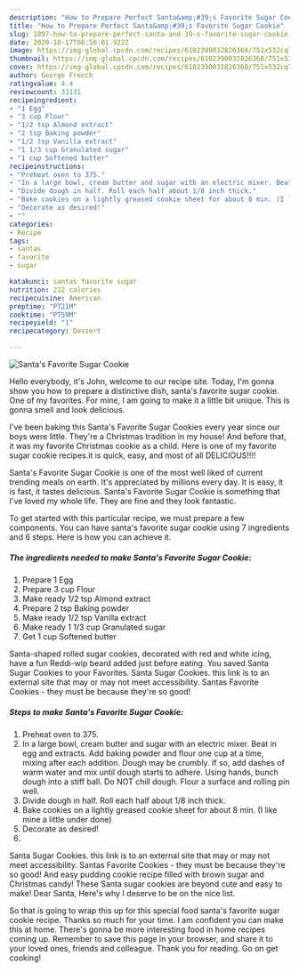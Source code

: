 ```yaml
---
description: "How to Prepare Perfect Santa&amp;#39;s Favorite Sugar Cookie"
title: "How to Prepare Perfect Santa&amp;#39;s Favorite Sugar Cookie"
slug: 1897-how-to-prepare-perfect-santa-and-39-s-favorite-sugar-cookie
date: 2020-10-17T06:50:01.922Z
image: https://img-global.cpcdn.com/recipes/6102390032826368/751x532cq70/santas-favorite-sugar-cookie-recipe-main-photo.jpg
thumbnail: https://img-global.cpcdn.com/recipes/6102390032826368/751x532cq70/santas-favorite-sugar-cookie-recipe-main-photo.jpg
cover: https://img-global.cpcdn.com/recipes/6102390032826368/751x532cq70/santas-favorite-sugar-cookie-recipe-main-photo.jpg
author: George French
ratingvalue: 4.4
reviewcount: 33131
recipeingredient:
- "1 Egg"
- "3 cup Flour"
- "1/2 tsp Almond extract"
- "2 tsp Baking powder"
- "1/2 tsp Vanilla extract"
- "1 1/3 cup Granulated sugar"
- "1 cup Softened butter"
recipeinstructions:
- "Preheat oven to 375."
- "In a large bowl, cream butter and sugar with an electric mixer. Beat in egg and extracts. Add baking powder and flour one cup at a time, mixing after each addition. Dough may be crumbly. If so, add dashes of warm water and mix until dough starts to adhere. Using hands, bunch dough into a stiff ball. Do NOT chill dough. Flour a surface and rolling pin well."
- "Divide dough in half. Roll each half about 1/8 inch thick."
- "Bake cookies on a lightly greased cookie sheet for about 8 min. (I like mine a little under done)"
- "Decorate as desired!"
- ""
categories:
- Recipe
tags:
- santas
- favorite
- sugar

katakunci: santas favorite sugar 
nutrition: 212 calories
recipecuisine: American
preptime: "PT21M"
cooktime: "PT59M"
recipeyield: "1"
recipecategory: Dessert

---
```



![Santa&#39;s Favorite Sugar Cookie](https://img-global.cpcdn.com/recipes/6102390032826368/751x532cq70/santas-favorite-sugar-cookie-recipe-main-photo.jpg)

Hello everybody, it's John, welcome to our recipe site. Today, I'm gonna show you how to prepare a distinctive dish, santa&#39;s favorite sugar cookie. One of my favorites. For mine, I am going to make it a little bit unique. This is gonna smell and look delicious.

I&#39;ve been baking this Santa&#39;s Favorite Sugar Cookies every year since our boys were little. They&#39;re a Christmas tradition in my house! And before that, it was my favorite Christmas cookie as a child. Here is one of my favorite sugar cookie recipes.it is quick, easy, and most of all DELICIOUS!!!!

Santa&#39;s Favorite Sugar Cookie is one of the most well liked of current trending meals on earth. It's appreciated by millions every day. It is easy, it is fast, it tastes delicious. Santa&#39;s Favorite Sugar Cookie is something that I've loved my whole life. They are fine and they look fantastic.


To get started with this particular recipe, we must prepare a few components. You can have santa&#39;s favorite sugar cookie using 7 ingredients and 6 steps. Here is how you can achieve it.

<!--inarticleads1-->

##### The ingredients needed to make Santa&#39;s Favorite Sugar Cookie:

1. Prepare 1 Egg
1. Prepare 3 cup Flour
1. Make ready 1/2 tsp Almond extract
1. Prepare 2 tsp Baking powder
1. Make ready 1/2 tsp Vanilla extract
1. Make ready 1 1/3 cup Granulated sugar
1. Get 1 cup Softened butter


Santa-shaped rolled sugar cookies, decorated with red and white icing, have a fun Reddi-wip beard added just before eating. You saved Santa Sugar Cookies to your Favorites. Santa Sugar Cookies. this link is to an external site that may or may not meet accessibility. Santas Favorite Cookies - they must be because they&#39;re so good! 

<!--inarticleads2-->

##### Steps to make Santa&#39;s Favorite Sugar Cookie:

1. Preheat oven to 375.
1. In a large bowl, cream butter and sugar with an electric mixer. Beat in egg and extracts. Add baking powder and flour one cup at a time, mixing after each addition. Dough may be crumbly. If so, add dashes of warm water and mix until dough starts to adhere. Using hands, bunch dough into a stiff ball. Do NOT chill dough. Flour a surface and rolling pin well.
1. Divide dough in half. Roll each half about 1/8 inch thick.
1. Bake cookies on a lightly greased cookie sheet for about 8 min. (I like mine a little under done)
1. Decorate as desired!
1. 


Santa Sugar Cookies. this link is to an external site that may or may not meet accessibility. Santas Favorite Cookies - they must be because they&#39;re so good! And easy pudding cookie recipe filled with brown sugar and Christmas candy! These Santa sugar cookies are beyond cute and easy to make! Dear Santa, Here&#39;s why I deserve to be on the nice list. 

So that is going to wrap this up for this special food santa&#39;s favorite sugar cookie recipe. Thanks so much for your time. I am confident you can make this at home. There's gonna be more interesting food in home recipes coming up. Remember to save this page in your browser, and share it to your loved ones, friends and colleague. Thank you for reading. Go on get cooking!
